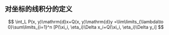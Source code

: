 ## 对坐标的线积分的定义

$$
\int_L P(x, y)\mathrm{d}x+Q(x, y)\mathrm{d}y
=\lim\limits_{\lambda\to 0}\sum\limits_{i=1}^n [P(\xi_i, \eta_i)\Delta x_i+Q(\xi_i, \eta_i)\Delta y_i]
$$
